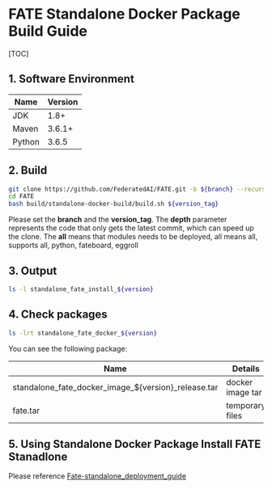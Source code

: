 
# FATE Standalone Docker Package Build Guide

[TOC]

## 1. Software Environment

| Name   | Version |
| ------ | ------- |
| JDK    | 1.8+    |
| Maven  | 3.6.1+  |
| Python | 3.6.5   |

## 2. Build

```bash
git clone https://github.com/FederatedAI/FATE.git -b ${branch} --recurse-submodules --depth=1
cd FATE
bash build/standalone-docker-build/build.sh ${version_tag}
```

Please set the **branch** and the **version_tag**.
The **depth** parameter represents the code that only gets the latest commit, which can speed up the clone.
The **all** means that modules needs to be deployed, all means all, supports all, python, fateboard, eggroll

## 3. Output

```bash
ls -l standalone_fate_install_${version}
```

## 4. Check packages

```bash
ls -lrt standalone_fate_docker_${version}
```

You can see the following package:

| Name             | Details                                                   |
| ---------------- | --------------------------------------------------------- |
| standalone_fate_docker_image_${version}_release.tar              | docker image tar |
| fate.tar                        | temporary files|

## 5. Using Standalone Docker Package Install FATE Stanadlone

Please reference [Fate-standalone_deployment_guide](../deploy/../../deploy/standalone-deploy/doc/Fate-standalone_deployment_guide.md)